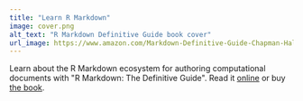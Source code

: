 ```yaml
---
title: "Learn R Markdown"
image: cover.png
alt_text: "R Markdown Definitive Guide book cover"
url_image: https://www.amazon.com/Markdown-Definitive-Guide-Chapman-Hall/dp/1138359424
---
```


Learn about the R Markdown ecosystem for authoring computational documents with "R Markdown: The Definitive Guide". Read it [online](https://bookdown.org/yihui/rmarkdown/) or buy [the book](https://www.amazon.com/Markdown-Definitive-Guide-Chapman-Hall/dp/1138359424).
   
